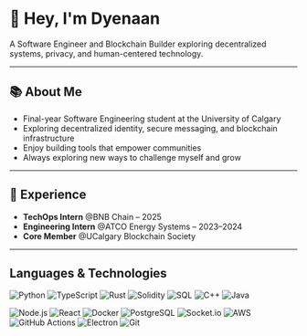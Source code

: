 # 👋 Hey, I'm Dyenaan

A Software Engineer and Blockchain Builder exploring decentralized systems, privacy, and human-centered technology.  

---

## 📚 About Me

- Final-year Software Engineering student at the University of Calgary  
- Exploring decentralized identity, secure messaging, and blockchain infrastructure  
- Enjoy building tools that empower communities  
- Always exploring new ways to challenge myself and grow

---

## 💼 Experience

- **TechOps Intern** @BNB Chain – 2025  
- **Engineering Intern** @ATCO Energy Systems – 2023–2024  
- **Core Member** @UCalgary Blockchain Society

---
## Languages & Technologies

![Python](https://img.shields.io/badge/Python-3776AB?style=flat&logo=python&logoColor=white)
![TypeScript](https://img.shields.io/badge/TypeScript-3178C6?style=flat&logo=typescript&logoColor=white)
![Rust](https://img.shields.io/badge/Rust-black?style=flat&logo=rust&logoColor=white)
![Solidity](https://img.shields.io/badge/Solidity-363636?style=flat&logo=solidity)
![SQL](https://img.shields.io/badge/SQL-003B57?style=flat)
![C++](https://img.shields.io/badge/C++-00599C?style=flat&logo=c%2B%2B&logoColor=white)
![Java](https://img.shields.io/badge/Java-007396?style=flat&logo=java&logoColor=white)


![Node.js](https://img.shields.io/badge/Node.js-339933?style=flat&logo=node.js&logoColor=white)
![React](https://img.shields.io/badge/React-61DAFB?style=flat&logo=react&logoColor=black)
![Docker](https://img.shields.io/badge/Docker-2496ED?style=flat&logo=docker&logoColor=white)
![PostgreSQL](https://img.shields.io/badge/PostgreSQL-4169E1?style=flat&logo=postgresql&logoColor=white)
![Socket.io](https://img.shields.io/badge/Socket.io-010101?style=flat&logo=socket.io&logoColor=white)
![AWS](https://img.shields.io/badge/AWS-FF9900?style=flat&logo=amazonaws&logoColor=white)
![GitHub Actions](https://img.shields.io/badge/GitHub_Actions-2088FF?style=flat&logo=github-actions&logoColor=white)
![Electron](https://img.shields.io/badge/Electron-47848F?style=flat&logo=electron&logoColor=white)
![Git](https://img.shields.io/badge/Git-F05032?style=flat&logo=git&logoColor=white)


